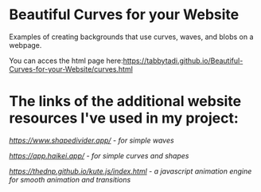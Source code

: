 # Beautiful Curves for your Website
Examples of creating backgrounds that use curves, waves, and blobs on a webpage.

You can acces the html page here:https://tabbytadi.github.io/Beautiful-Curves-for-your-Website/curves.html

# The links of the additional website resources I've used in my project:

*https://www.shapedivider.app/ - for simple waves*

*https://app.haikei.app/ - for simple curves and shapes*

*https://thednp.github.io/kute.js/index.html - a javascript animation engine for smooth animation and transitions*
